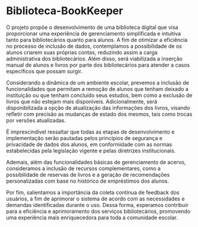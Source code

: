 # Biblioteca-BookKeeper
O projeto propõe o desenvolvimento de uma biblioteca digital que visa proporcionar uma experiência de gerenciamento simplificada e intuitiva tanto para bibliotecários quanto para alunos. A fim de otimizar a eficiência no processo de inclusão de dados, contemplamos a possibilidade de os alunos criarem suas próprias contas, reduzindo assim a carga administrativa dos bibliotecários. Além disso, será viabilizada a inserção manual de alunos e livros por parte dos bibliotecários para atender a casos específicos que possam surgir.

Considerando a dinâmica de um ambiente escolar, prevemos a inclusão de funcionalidades que permitam a remoção de alunos que tenham deixado a instituição ou que tenham concluído seus estudos, bem como a exclusão de livros que não estejam mais disponíveis. Adicionalmente, será disponibilizada a opção de atualização das informações dos livros, visando refletir com precisão as mudanças de estado dos mesmos, tais como trocas por versões atualizadas.

É imprescindível ressaltar que todas as etapas de desenvolvimento e implementação serão pautadas pelos princípios de segurança e privacidade de dados dos alunos, em conformidade com as normas estabelecidas pela legislação vigente e pelas diretrizes institucionais.

Ademais, além das funcionalidades básicas de gerenciamento de acervo, consideramos a inclusão de recursos complementares, como a possibilidade de reservas de livros e a geração de recomendações personalizadas com base no histórico de empréstimos dos alunos.

Por fim, salientamos a importância da coleta contínua de feedback dos usuários, a fim de aprimorar o sistema de acordo com as necessidades e demandas identificadas durante o uso. Dessa forma, esperamos contribuir para a eficiência e aprimoramento dos serviços bibliotecários, promovendo uma experiência mais enriquecedora para toda a comunidade escolar.

